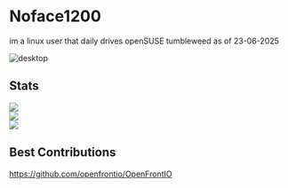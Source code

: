 # Noface1200
im a linux user that daily drives openSUSE tumbleweed as of 23-06-2025

![desktop](https://i.imgur.com/cJcNyCZ.png)

## Stats

![](https://github-readme-stats.vercel.app/api?username=Jerryslang&theme=dark&hide_border=false&include_all_commits=true&count_private=true)<br/>
![](https://github-readme-streak-stats.herokuapp.com/?user=Jerryslang&theme=dark&hide_border=false)<br/>
![](https://github-readme-stats.vercel.app/api/top-langs/?username=Jerryslang&theme=dark&hide_border=false&include_all_commits=true&count_private=true&layout=compact)

## Best Contributions
https://github.com/openfrontio/OpenFrontIO

